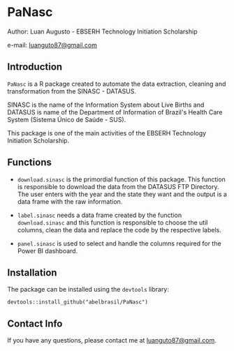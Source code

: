 # PaNasc

Author: Luan Augusto - EBSERH Technology Initiation Scholarship

e-mail: [luanguto87\@gmail.com](mailto:luanguto87@gmail.com)

## Introduction

`PaNasc` is a R package created to automate the data extraction, cleaning and transformation from the SINASC - DATASUS.

SINASC is the name of the Information System about Live Births and DATASUS is name of the Department of Information of Brazil's Health Care System (Sistema Único de Saúde - SUS).

This package is one of the main activities of the EBSERH Technology Initiation Scholarship.

## Functions

-   `download.sinasc` is the primordial function of this package. This function is responsible to download the data from the DATASUS FTP Directory. The user enters with the year and the state they want and the output is a data frame with the raw information.

-   `label.sinasc` needs a data frame created by the function `download.sinasc` and this function is responsible to choose the util columns, clean the data and replace the code by the respective labels.

-   `panel.sinasc` is used to select and handle the columns required for the Power BI dashboard.

## Installation

The package can be installed using the `devtools` library:

```         
devtools::install_github("abelbrasil/PaNasc")
```

## Contact Info

If you have any questions, please contact me at [luanguto87\@gmail.com](mailto:luanguto87@gmail.com).
